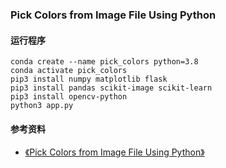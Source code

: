### Pick Colors from Image File Using Python

#### 运行程序

```shell
conda create --name pick_colors python=3.8
conda activate pick_colors
pip3 install numpy matplotlib flask
pip3 install pandas scikit-image scikit-learn
pip3 install opencv-python
python3 app.py
```

#### 参考资料

- [《Pick Colors from Image File Using Python》](https://levelup.gitconnected.com/reading-and-analyzing-image-file-data-and-colors-with-python-from-matrices-to-web-applications-d18010f8966f)

```

```
